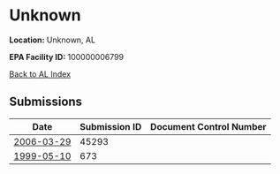 # Unknown

**Location:** Unknown, AL

**EPA Facility ID:** 100000006799

[Back to AL Index](../../index.md)

## Submissions

| Date | Submission ID | Document Control Number |
|------|--------------|-------------------------|
| [2006-03-29](submissions/45293.md) | 45293 |  |
| [1999-05-10](submissions/673.md) | 673 |  |
